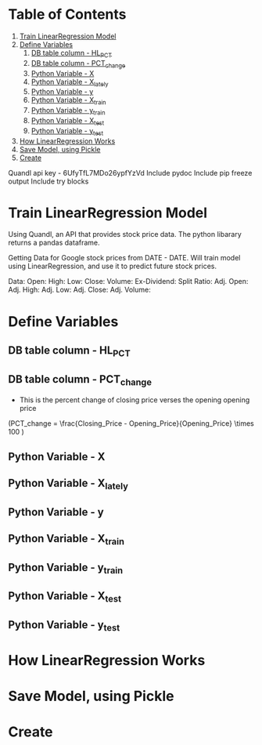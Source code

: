 
# Table of Contents

1.  [Train LinearRegression Model](#org46ff185)
2.  [Define Variables](#orgea51cd9)
    1.  [DB table column - HL<sub>PCT</sub>](#orga18ee4f)
    2.  [DB table column - PCT<sub>change</sub>](#orgcd819a9)
    3.  [Python Variable - X](#org2d64454)
    4.  [Python Variable - X<sub>lately</sub>](#org871e774)
    5.  [Python Variable - y](#org65b49a6)
    6.  [Python Variable - X<sub>train</sub>](#orgdccc42e)
    7.  [Python Variable - y<sub>train</sub>](#orge26b450)
    8.  [Python Variable - X<sub>test</sub>](#orga0b9c1a)
    9.  [Python Variable - y<sub>test</sub>](#org327d476)
3.  [How LinearRegression Works](#orgbdd1da8)
4.  [Save Model, using Pickle](#org21623d8)
5.  [Create](#org6089a92)

Quandl api key - 6UfyTfL7MDo26ypfYzVd
Include pydoc
Include pip freeze output
Include try blocks


<a id="org46ff185"></a>

# Train LinearRegression Model

Using Quandl, an API that provides stock price data. The python libarary returns a pandas dataframe.

Getting Data for Google stock prices from DATE - DATE. Will train model using LinearRegression, and use it to predict future stock prices.

Data:
Open:
High:
Low:
Close:
Volume:
Ex-Dividend:
Split Ratio:
Adj. Open:
Adj. High:
Adj. Low:
Adj. Close:
Adj. Volume:


<a id="orgea51cd9"></a>

# Define Variables


<a id="orga18ee4f"></a>

## DB table column - HL<sub>PCT</sub>


<a id="orgcd819a9"></a>

## DB table column - PCT<sub>change</sub>

-   This is the percent change of closing price verses the opening opening price

\(PCT\_change = \frac{Closing\_Price - Opening\_Price}{Opening\_Price} \times 100 \)


<a id="org2d64454"></a>

## Python Variable - X


<a id="org871e774"></a>

## Python Variable - X<sub>lately</sub>


<a id="org65b49a6"></a>

## Python Variable - y


<a id="orgdccc42e"></a>

## Python Variable - X<sub>train</sub>


<a id="orge26b450"></a>

## Python Variable - y<sub>train</sub>


<a id="orga0b9c1a"></a>

## Python Variable - X<sub>test</sub>


<a id="org327d476"></a>

## Python Variable - y<sub>test</sub>


<a id="orgbdd1da8"></a>

# How LinearRegression Works


<a id="org21623d8"></a>

# Save Model, using Pickle


<a id="org6089a92"></a>

# Create

